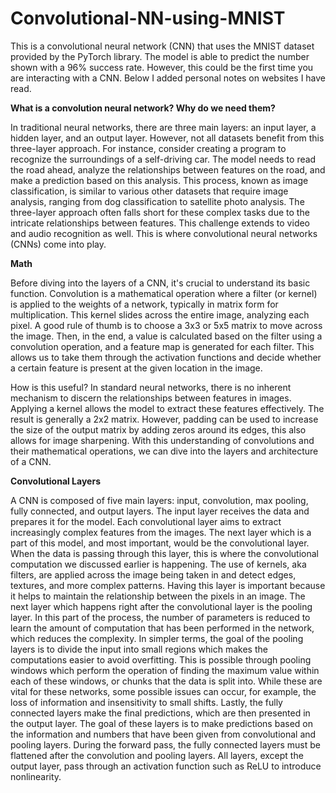 # Convolutional-NN-using-MNIST
This is a convolutional neural network (CNN) that uses the MNIST dataset provided by the PyTorch library. The model is able to predict the number shown with a 96% success rate. However, this could be the first time you are interacting with a CNN. Below I added personal notes on websites I have read. 

**What is a convolution neural network? Why do we need them?**

In traditional neural networks, there are three main layers: an input layer, a hidden layer, and an output layer. However, not all datasets benefit from this three-layer approach. For instance, consider creating a program to recognize the surroundings of a self-driving car. The model needs to read the road ahead, analyze the relationships between features on the road, and make a prediction based on this analysis. This process, known as image classification, is similar to various other datasets that require image analysis, ranging from dog classification to satellite photo analysis. The three-layer approach often falls short for these complex tasks due to the intricate relationships between features. This challenge extends to video and audio recognition as well. This is where convolutional neural networks (CNNs) come into play.

**Math**

Before diving into the layers of a CNN, it's crucial to understand its basic function. Convolution is a mathematical operation where a filter (or kernel) is applied to the weights of a network, typically in matrix form for multiplication. This kernel slides across the entire image, analyzing each pixel. A good rule of thumb is to choose a 3x3 or 5x5 matrix to move across the image. Then, in the end, a value is calculated based on the filter using a convolution operation, and a feature map is generated for each filter. This allows us to take them through the activation functions and decide whether a certain feature is present at the given location in the image.  

How is this useful? In standard neural networks, there is no inherent mechanism to discern the relationships between features in images. Applying a kernel allows the model to extract these features effectively. The result is generally a 2x2 matrix. However, padding can be used to increase the size of the output matrix by adding zeros around its edges, this also allows for image sharpening. With this understanding of convolutions and their mathematical operations, we can dive into the layers and architecture of a CNN.

**Convolutional Layers**

A CNN is composed of five main layers: input, convolution, max pooling, fully connected, and output layers. The input layer receives the data and prepares it for the model. Each convolutional layer aims to extract increasingly complex features from the images. The next layer which is a part of this model, and most important, would be the convolutional layer. When the data is passing through this layer, this is where the convolutional computation we discussed earlier is happening. The use of kernels, aka filters, are applied across the image being taken in and detect edges, textures, and more complex patterns. Having this layer is important because it helps to maintain the relationship between the pixels in an image. 
The next layer which happens right after the convolutional layer is the pooling layer. In this part of the process, the number of parameters is reduced to learn the amount of computation that has been performed in the network, which reduces the complexity. In simpler terms, the goal of the pooling layers is to divide the input into small regions which makes the computations easier to avoid overfitting. This is possible through pooling windows which perform the operation of finding the maximum value within each of these windows, or chunks that the data is split into. While these are vital for these networks, some possible issues can occur, for example, the loss of information and insensitivity to small shifts.
Lastly, the fully connected layers make the final predictions, which are then presented in the output layer. The goal of these layers is to make predictions based on the information and numbers that have been given from convolutional and pooling layers. During the forward pass, the fully connected layers must be flattened after the convolution and pooling layers. All layers, except the output layer, pass through an activation function such as ReLU to introduce nonlinearity.

